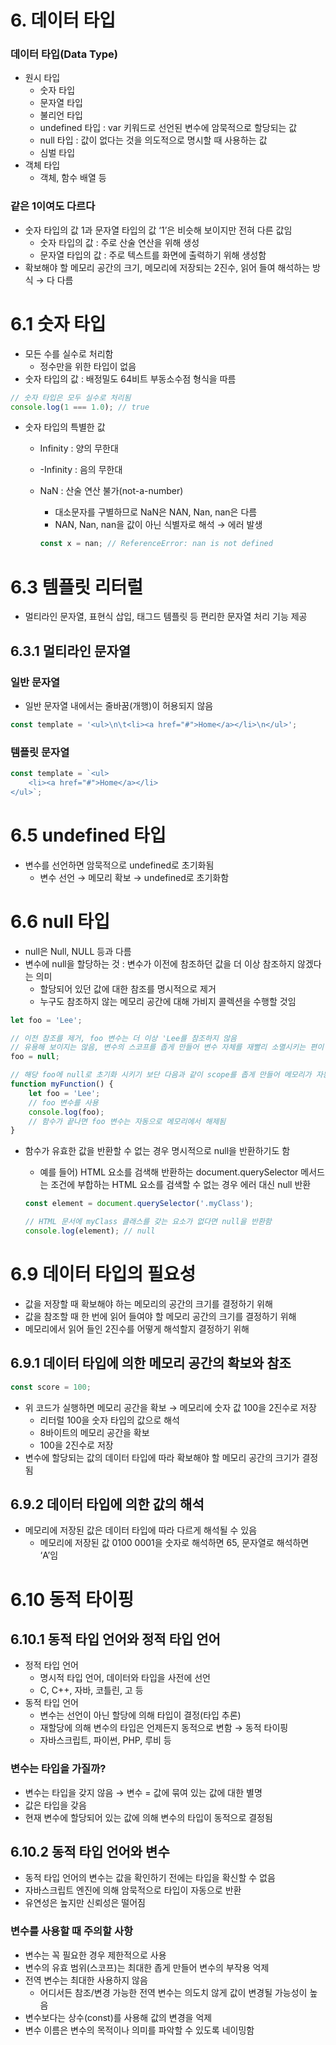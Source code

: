 # 6. 데이터 타입

### 데이터 타입(Data Type)

- 원시 타입
    - 숫자 타입
    - 문자열 타입
    - 불리언 타입
    - undefined 타입 : var 키워드로 선언된 변수에 암묵적으로 할당되는 값
    - null 타입 : 값이 없다는 것을 의도적으로 명시할 때 사용하는 값
    - 심벌 타입
- 객체 타입
    - 객체, 함수 배열 등

### 같은 1이여도 다르다

- 숫자 타입의 값 1과 문자열 타입의 값 ‘1’은 비슷해 보이지만 전혀 다른 값임
    - 숫자 타입의 값 : 주로 산술 연산을 위해 생성
    - 문자열 타입의 값 : 주로 텍스트를 화면에 출력하기 위해 생성함
- 확보해야 할 메모리 공간의 크기, 메모리에 저장되는 2진수, 읽어 들여 해석하는 방식 → 다 다름

# 6.1 숫자 타입

- 모든 수를 실수로 처리함
    - 정수만을 위한 타입이 없음
- 숫자 타입의 값 : 배정밀도 64비트 부동소수점 형식을 따름

```jsx
// 숫자 타입은 모두 실수로 처리됨
console.log(1 === 1.0); // true
```

- 숫자 타입의 특별한 값
    - Infinity : 양의 무한대
    - -Infinity : 음의 무한대
    - NaN : 산술 연산 불가(not-a-number)
        - 대소문자를 구별하므로 NaN은 NAN, Nan, nan은 다름
        - NAN, Nan, nan을 값이 아닌 식별자로 해석 → 에러 발생
        
        ```jsx
        const x = nan; // ReferenceError: nan is not defined
        ```
        

# 6.3 템플릿 리터럴

- 멀티라인 문자열, 표현식 삽입, 태그드 템플릿 등 편리한 문자열 처리 기능 제공

## 6.3.1 멀티라인 문자열

### 일반 문자열

- 일반 문자열 내에서는 줄바꿈(개행)이 허용되지 않음

```jsx
const template = '<ul>\n\t<li><a href="#">Home</a></li>\n</ul>';
```

### 템플릿 문자열

```jsx
const template = `<ul>
	<li><a href="#">Home</a></li>
</ul>`;
```

# 6.5 undefined 타입

- 변수를 선언하면 암묵적으로 undefined로 초기화됨
    - 변수 선언 → 메모리 확보 → undefined로 초기화함

# 6.6 null 타입

- null은 Null, NULL 등과 다름
- 변수에 null을 할당하는 것 : 변수가 이전에 참조하던 값을 더 이상 참조하지 않겠다는 의미
    - 할당되어 있던 값에 대한 참조를 명시적으로 제거
    - 누구도 참조하지 않는 메모리 공간에 대해 가비지 콜렉션을 수행할 것임

```jsx
let foo = 'Lee';

// 이전 참조를 제거, foo 변수는 더 이상 'Lee를 참조하지 않음
// 유용해 보이지는 않음, 변수의 스코프를 좁게 만들어 변수 자체를 재빨리 소멸시키는 편이 나음
foo = null;

// 해당 foo에 null로 초기화 시키기 보단 다음과 같이 scope를 좁게 만들어 메모리가 자동으로 해제되게 함
function myFunction() {
    let foo = 'Lee';
    // foo 변수를 사용
    console.log(foo);
    // 함수가 끝나면 foo 변수는 자동으로 메모리에서 해제됨
}
```

- 함수가 유효한 값을 반환할 수 없는 경우 명시적으로 null을 반환하기도 함
    - 예를 들어) HTML 요소를 검색해 반환하는 document.querySelector 메서드는 조건에 부합하는 HTML 요소를 검색할 수 없는 경우 에러 대신 null 반환
    
    ```jsx
    const element = document.querySelector('.myClass');
    
    // HTML 문서에 myClass 클래스를 갖는 요소가 없다면 null을 반환함
    console.log(element); // null
    ```
    

# 6.9 데이터 타입의 필요성

- 값을 저장할 때 확보해야 하는 메모리의 공간의 크기를 결정하기 위해
- 값을 참조할 때 한 번에 읽어 들여야 할 메모리 공간의 크기를 결정하기 위해
- 메모리에서 읽어 들인 2진수를 어떻게 해석할지 결정하기 위해

## 6.9.1 데이터 타입에 의한 메모리 공간의 확보와 참조

```jsx
const score = 100;
```

- 위 코드가 실행하면 메모리 공간을 확보 → 메모리에 숫자 값 100을 2진수로 저장
    - 리터럴 100을 숫자 타입의 값으로 해석
    - 8바이트의 메모리 공간을 확보
    - 100을 2진수로 저장
- 변수에 할당되는 값의 데이터 타입에 따라 확보해야 할 메모리 공간의 크기가 결정됨

## 6.9.2 데이터 타입에 의한 값의 해석

- 메모리에 저장된 값은 데이터 타입에 따라 다르게 해석될 수 있음
    - 메모리에 저장된 값 0100 0001을 숫자로 해석하면 65, 문자열로 해석하면 ‘A’임

# 6.10 동적 타이핑

## 6.10.1 동적 타입 언어와 정적 타입 언어

- 정적 타입 언어
    - 명시적 타입 언어, 데이터와 타입을 사전에 선언
    - C, C++, 자바, 코틀린, 고 등
- 동적 타입 언어
    - 변수는 선언이 아닌 할당에 의해 타입이 결정(타입 추론)
    - 재할당에 의해 변수의 타입은 언제든지 동적으로 변함 → 동적 타이핑
    - 자바스크립트, 파이썬, PHP, 루비 등

### 변수는 타입을 가질까?

- 변수는 타입을 갖지 않음 → 변수 = 값에 묶여 있는 값에 대한 별명
- 값은 타입을 갖음
- 현재 변수에 할당되어 있는 값에 의해 변수의 타입이 동적으로 결정됨

## 6.10.2 동적 타입 언어와 변수

- 동적 타입 언어의 변수는 값을 확인하기 전에는 타입을 확신할 수 없음
- 자바스크립트 엔진에 의해 암묵적으로 타입이 자동으로 반환
- 유연성은 높지만 신뢰성은 떨어짐

### 변수를 사용할 때 주의할 사항

- 변수는 꼭 필요한 경우 제한적으로 사용
- 변수의 유효 범위(스코프)는 최대한 좁게 만들어 변수의 부작용 억제
- 전역 변수는 최대한 사용하지 않음
    - 어디서든 참조/변경 가능한 전역 변수는 의도치 않게 값이 변경될 가능성이 높음
- 변수보다는 상수(const)를 사용해 값의 변경을 억제
- 변수 이름은 변수의 목적이나 의미를 파악할 수 있도록 네이밍함
